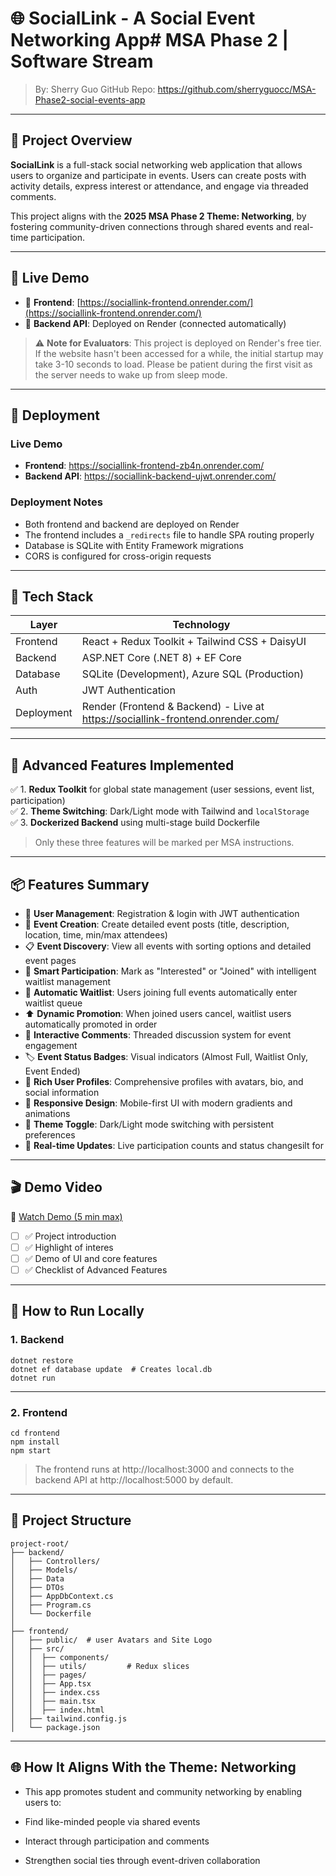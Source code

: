 # 🌐 SocialLink - A Social Event Networking App# MSA Phase 2 | Software Stream  
> By: Sherry Guo 
> GitHub Repo: https://github.com/sherryguocc/MSA-Phase2-social-events-app

---

## 🎯 Project Overview

**SocialLink** is a full-stack social networking web application that allows users to organize and participate in events. Users can create posts with activity details, express interest or attendance, and engage via threaded comments.

This project aligns with the **2025 MSA Phase 2 Theme: Networking**, by fostering community-driven connections through shared events and real-time participation.

---

## 🚀 Live Demo

- 🔗 **Frontend**: [https://sociallink-frontend.onrender.com/](https://sociallink-frontend.onrender.com/)
- 🔗 **Backend API**: Deployed on Render (connected automatically)

> ⚠️ **Note for Evaluators**: This project is deployed on Render's free tier. If the website hasn't been accessed for a while, the initial startup may take 3-10 seconds to load. Please be patient during the first visit as the server needs to wake up from sleep mode.

---

## 🚀 Deployment

### Live Demo
- **Frontend**: https://sociallink-frontend-zb4n.onrender.com/
- **Backend API**: https://sociallink-backend-ujwt.onrender.com/

### Deployment Notes
- Both frontend and backend are deployed on Render
- The frontend includes a `_redirects` file to handle SPA routing properly
- Database is SQLite with Entity Framework migrations
- CORS is configured for cross-origin requests

---

## 🧰 Tech Stack

| Layer      | Technology                        |
|------------|-----------------------------------|
| Frontend   | React + Redux Toolkit + Tailwind CSS + DaisyUI |
| Backend    | ASP.NET Core (.NET 8) + EF Core    |
| Database   | SQLite (Development), Azure SQL (Production) |
| Auth       | JWT Authentication                |
| Deployment | Render (Frontend & Backend) - Live at https://sociallink-frontend.onrender.com/ |

---

## 🧠 Advanced Features Implemented

✅ 1. **Redux Toolkit** for global state management (user sessions, event list, participation)  
✅ 2. **Theme Switching**: Dark/Light mode with Tailwind and `localStorage`  
✅ 3. **Dockerized Backend** using multi-stage build Dockerfile  

> Only these three features will be marked per MSA instructions.

---

## 📦 Features Summary


- 👥 **User Management**: Registration & login with JWT authentication
- 📝 **Event Creation**: Create detailed event posts (title, description, location, time, min/max attendees)
- 📋 **Event Discovery**: View all events with sorting options and detailed event pages
- 🔁 **Smart Participation**: Mark as "Interested" or "Joined" with intelligent waitlist management
- 🎯 **Automatic Waitlist**: Users joining full events automatically enter waitlist queue
- ⬆️ **Dynamic Promotion**: When joined users cancel, waitlist users automatically promoted in order
- 💬 **Interactive Comments**: Threaded discussion system for event engagement
- 🏷️ **Event Status Badges**: Visual indicators (Almost Full, Waitlist Only, Event Ended)
- 👤 **Rich User Profiles**: Comprehensive profiles with avatars, bio, and social information
- 📱 **Responsive Design**: Mobile-first UI with modern gradients and animations
- 🎨 **Theme Toggle**: Dark/Light mode switching with persistent preferences
- 🔄 **Real-time Updates**: Live participation counts and status changesilt for

---

## 🎬 Demo Video

🎥 [Watch Demo (5 min max)](https://TBD.com)

- [ ] ✅ Project introduction
- [ ] ✅ Highlight of interes
- [ ] ✅ Demo of UI and core features
- [ ] ✅ Checklist of Advanced Features

---

## 🔧 How to Run Locally

### 1. Backend

```cd backend
dotnet restore
dotnet ef database update  # Creates local.db
dotnet run
```


---

### 2. Frontend

```
cd frontend
npm install
npm start
```

> The frontend runs at http://localhost:3000 and connects to the backend API at http://localhost:5000 by default.

---

## 🔧 Project Structure

```plaintext
project-root/
├── backend/
│   ├── Controllers/
│   ├── Models/
│   ├── Data
│   ├── DTOs
│   ├── AppDbContext.cs
│   ├── Program.cs
│   └── Dockerfile
│
├── frontend/
│   ├── public/  # user Avatars and Site Logo
│   ├── src/
│   │  ├── components/
│   │  ├── utils/         # Redux slices
│   │  ├── pages/
│   │  ├── App.tsx
│   │  ├── index.css
│   │  ├── main.tsx
│   │  ├── index.html
│   ├── tailwind.config.js
│   └── package.json
```
---

## 🌐 How It Aligns With the Theme: Networking

- This app promotes student and community networking by enabling users to:

- Find like-minded people via shared events

- Interact through participation and comments

- Strengthen social ties through event-driven collaboration